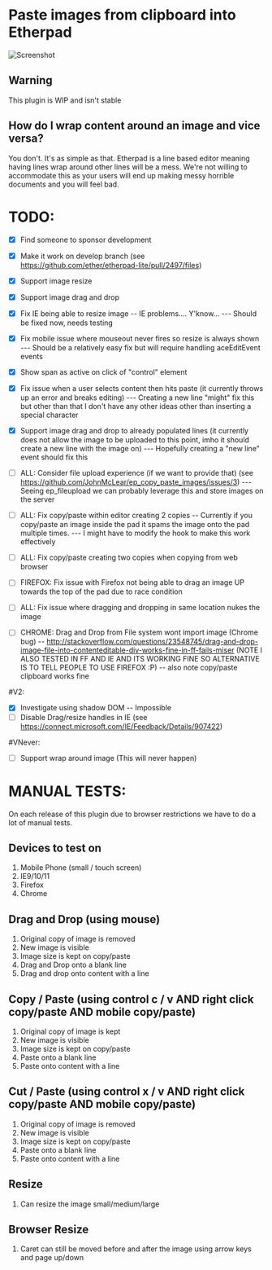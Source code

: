 # Paste images from clipboard into Etherpad
![Screenshot](http://i.imgur.com/emZqtwG.png)

## Warning
This plugin is WIP and isn't stable 

## How do I wrap content around an image and vice versa?
You don't.  It's as simple as that.  Etherpad is a line based editor meaning having lines wrap around other lines will be a mess.  We're not willing to accommodate this as your users will end up making messy horrible documents and you will feel bad.

# TODO:
 - [x] Find someone to sponsor development
 - [x] Make it work on develop branch (see https://github.com/ether/etherpad-lite/pull/2497/files)
 - [x] Support image resize
 - [x] Support image drag and drop
 - [x] Fix IE being able to resize image -- IE problems....  Y'know...
 --- Should be fixed now, needs testing
 - [x] Fix mobile issue where mouseout never fires so resize is always shown
 --- Should be a relatively easy fix but will require handling aceEditEvent events
 - [x] Show span as active on click of "control" element
 - [x] Fix issue when a user selects content then hits paste (it currently throws up an error and breaks editing)
 --- Creating a new line "might" fix this but other than that I don't have any other ideas other than inserting a special character
 - [x] Support image drag and drop to already populated lines (it currently does not allow the image to be uploaded to this point, imho it should create a new line with the image on)
 --- Hopefully creating a "new line" event should fix this

 - [ ] ALL: Consider file upload experience (if we want to provide that) (see https://github.com/JohnMcLear/ep_copy_paste_images/issues/3)
 --- Seeing ep_fileupload we can probably leverage this and store images on the server
 - [ ] ALL: Fix copy/paste within editor creating 2 copies -- Currently if you copy/paste an image inside the pad it spams the image onto the pad multiple times.
 --- I might have to modify the hook to make this work effectively
 - [ ] ALL: Fix copy/paste creating two copies when copying from web browser

 - [ ] FIREFOX: Fix issue with Firefox not being able to drag an image UP towards the top of the pad due to race condition
 - [ ] ALL: Fix issue where dragging and dropping in same location nukes the image
 - [ ] CHROME: Drag and Drop from File system wont import image (Chrome bug) -- http://stackoverflow.com/questions/23548745/drag-and-drop-image-file-into-contenteditable-div-works-fine-in-ff-fails-miser  (NOTE I ALSO TESTED IN FF AND IE AND ITS WORKING FINE SO ALTERNATIVE IS TO TELL PEOPLE TO USE FIREFOX :P) -- also note copy/paste clipboard works fine

#V2:
 - [x] Investigate using shadow DOM -- Impossible
 - [ ] Disable Drag/resize handles in IE (see https://connect.microsoft.com/IE/Feedback/Details/907422)

#VNever:
 - [ ] Support wrap around image (This will never happen)

# MANUAL TESTS:
On each release of this plugin due to browser restrictions we have to do a lot of manual tests.

## Devices to test on
1. Mobile Phone (small / touch screen)
1. IE9/10/11
1. Firefox
1. Chrome

## Drag and Drop (using mouse)
1. Original copy of image is removed
1. New image is visible
1. Image size is kept on copy/paste
1. Drag and Drop onto a blank line
1. Drag and drop onto content with a line

## Copy / Paste (using control c / v AND right click copy/paste AND mobile copy/paste)
1. Original copy of image is kept
1. New image is visible
1. Image size is kept on copy/paste
1. Paste onto a blank line
1. Paste onto content with a line

## Cut / Paste (using control x / v AND right click copy/paste AND mobile copy/paste)
1. Original copy of image is removed
1. New image is visible
1. Image size is kept on copy/paste
1. Paste onto a blank line
1. Paste onto content with a line

## Resize
1. Can resize the image small/medium/large

## Browser Resize
1. Caret can still be moved before and after the image using arrow keys and page up/down

